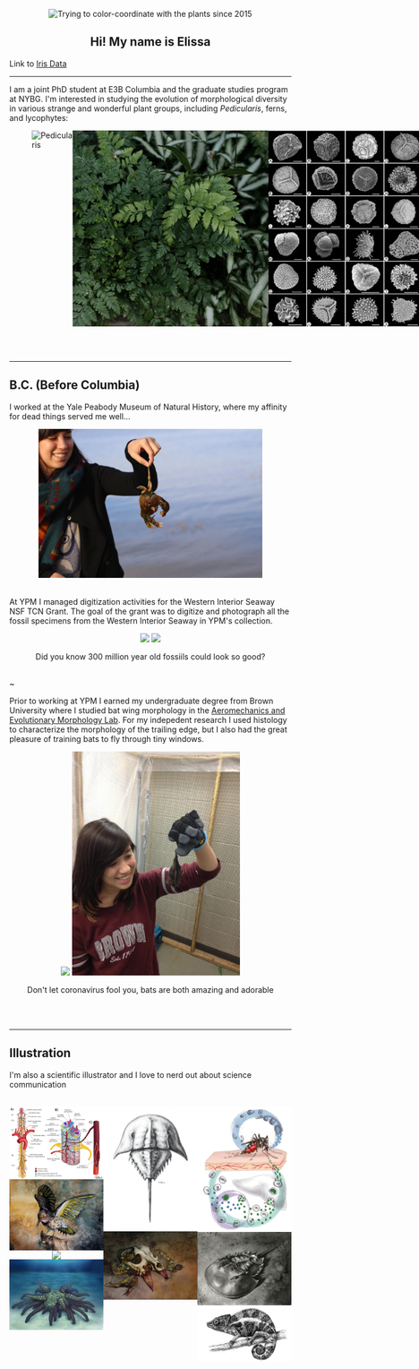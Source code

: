 <head>
<style>
#photos {
  /* Prevent vertical gaps */
  line-height: 0;
   
  -webkit-column-count: 3;
  -webkit-column-gap:   0px;
  -moz-column-count:    3;
  -moz-column-gap:      0px;
  column-count:         3;
  column-gap:           0px;  
}

#photos img {
  /* Just in case there are inline attributes */
  width: 100% !important;
  height: auto !important;
}

h2 {
    font-family: "Trebuchet MS", Tahoma, sans-serif;
    font-size: 1.5em;
    font-weight: 100;

}

p{
    font-family: "Trebuchet MS", Tahoma, sans-serif;
    }

figcaption{
    font-family: "Courier New", Courier, monospace;
    font-weight: 100;
    font-color: #6C3483;
    padding-top: -0.5em;

    }

a{
    font-color = #C8E19C;
}

a .hover{
    transition: all 0.375s cubic-bezier(0.4, 0, 0.2, 1);
    font-color = #A991E8;
}

  </style>
</head>

<script>NekoType="socks"</script>
<p id=nl><script src="https://webneko.net/n20171213.js"></script><a 
href="https://webneko.net"></a></p>

<p style="text-align: center;">
<img src="photos/elissa1.jpg" title="Trying to color-coordinate with the plants since 2015" width="500"/><br></p>

<center><h2> Hi! My name is Elissa</h2></center>

Link to [Iris Data](data/iris-data-dirty.csv)

---

I am a joint PhD student at E3B Columbia and the graduate studies program at NYBG. 
I'm interested in studying the evolution of morphological diversity in various strange and wonderful plant groups, including *Pedicularis*, ferns, and lycophytes:

<figure style="display:flex">
  <img src="photos/pedicularis_diversity.png" height="350" title="Pedicularis"/>
  <img src="photos/ferns.jpg" title="ferns" height="350" title="Ferns"/>
  <img src="photos/lyco_diversity.png" height="350" title="Lycophytes"/>
  </figure>


<br><br>

---

## B.C. (Before Columbia)

I worked at the Yale Peabody Museum of Natural History, where my affinity for dead things served me well...

<center>
<img src="photos/elissa2.jpg" title="Picking up dead things since my Mom couldn't tell me not to" width="400"/><br><br>
</center>

At YPM I managed digitization activities for the Western Interior Seaway NSF TCN Grant. The goal of the grant was to digitize and photograph all the fossil specimens from the Western Interior Seaway in YPM's collection.


<center>
<p float="left">
  <img src="photos/amm1.JPG" height="300"/>
  <img src="photos/amm2.JPG" height="300"/>
   <figcaption>Did you know 300 million year old fossiils could look so good?</figcaption>
<br></p>
</center>

 ~

Prior to working at YPM I earned my undergraduate degree from Brown University where I studied bat wing morphology in the [Aeromechanics and Evolutionary Morphology Lab](https://www.brown.edu/Departments/EEB/EML/). For my indepedent research I used histology to characterize the morphology of the trailing edge, but I also had the great pleasure of training bats to fly through tiny windows.

<center>
<p float="left">
  <img src = "https://j.gifs.com/K1PZW8.gif" height="400">
<img src="photos/ebat.jpeg" height="400" title="What can I say, I like to hold things and look at them"/>
<figcaption>Don't let coronavirus fool you, bats are both amazing and adorable</figcaption>
</p>
</center>
<br>

<br>

---

## Illustration

I'm  also a scientific illustrator and I love to nerd out about science  communication

<br>
<center>
 <section id="photos">
  <img src="photos/illustration/spinalcord.jpg" alt="Spinal cord">
  <img src="photos/illustration/flicker.jpg" />
  <img src="photos/illustration/pitcher.png"/>
  <img src="photos/illustration/darker.jpeg" alt="cthulu">
  <img src="photos/illustration/horseshoe.jpg" />
  <img src="photos/illustration/autumn.jpg"/>
  <img src="photos/illustration/mosquito.png"/>
  <img src="photos/illustration/horseshoecrab_ink.png"/>
  <img src="photos/illustration/cham.png"/>
</section>
</center>

<br><br>
